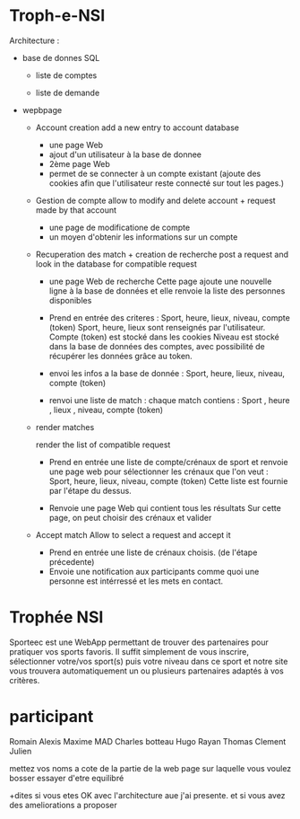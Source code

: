 # Troph-e-NSI



Architecture : 

- base de donnes SQL

    - liste de comptes

    - liste de demande

- wepbpage

    - Account creation
        add a new entry to account database
        - une page Web
        - ajout d'un utilisateur à la base de donnee
        - 2ème page Web
        - permet de se connecter à un compte existant (ajoute des cookies afin que l'utilisateur reste connecté sur tout les pages.)

    - Gestion de compte
        allow to modify and delete account + request made by that account
        - une page de modificatione de compte
        - un moyen d'obtenir les informations sur un compte


    - Recuperation des match + creation de recherche
        post a request and look in the database for compatible request
        - une page Web de recherche
        Cette page ajoute une nouvelle ligne à la base de données
        et elle renvoie la liste des personnes disponibles

        - Prend en entrée des criteres : Sport, heure, lieux, niveau, compte (token)
        Sport, heure, lieux sont renseignés par l'utilisateur.
        Compte (token) est stocké dans les cookies
        Niveau est stocké dans la base de données des comptes, avec possibilité de récupérer les données grâce au token.

        - envoi les infos a la base de donnée : Sport, heure, lieux, niveau, compte (token)

        - renvoi une liste de match : chaque match contiens : Sport , heure , lieux , niveau, compte (token)
    - render matches

        render the list of compatible request

        - Prend en entrée une liste de compte/crénaux de sport et renvoie une page web pour sélectionner les crénaux que l'on veut : Sport, heure, lieux, niveau, compte (token)
        Cette liste est fournie par l'étape du dessus.

        - Renvoie une page Web qui contient tous les résultats
        Sur cette page, on peut choisir des crénaux et valider

    - Accept match
        Allow to select a request and accept it
        - Prend en entrée une liste de crénaux choisis. (de l'étape précedente)
        - Envoie une notification aux participants comme quoi une personne est intérressé et les mets en contact.


# Trophée NSI

Sporteec est une WebApp permettant de trouver des partenaires pour pratiquer vos sports favoris. Il suffit simplement de vous inscrire, sélectionner votre/vos sport(s) puis votre niveau dans ce sport et notre site vous trouvera automatiquement un ou plusieurs partenaires adaptés à vos critères. 


# participant

Romain
Alexis
Maxime
MAD
Charles botteau
Hugo
Rayan
Thomas
Clement
Julien

mettez vos noms a cote de la partie de la web page sur laquelle vous voulez bosser essayer d'etre equilibré

+dites si vous etes OK avec l'architecture aue j'ai presente.
 et si vous avez des ameliorations a proposer


